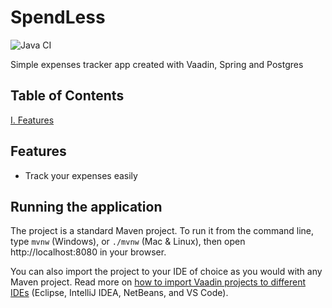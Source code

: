 # SpendLess
![Java CI](https://github.com/KIANSEONG/SpendLess/actions/workflows/maven-ci.yml/badge.svg)

Simple expenses tracker app created with Vaadin, Spring and Postgres

## Table of Contents

[I. Features](#Features) 

## Features

- Track your expenses easily


## Running the application

The project is a standard Maven project. To run it from the command line,
type `mvnw` (Windows), or `./mvnw` (Mac & Linux), then open
http://localhost:8080 in your browser.

You can also import the project to your IDE of choice as you would with any
Maven project. Read more on [how to import Vaadin projects to different IDEs](https://vaadin.com/docs/latest/guide/step-by-step/importing) (Eclipse, IntelliJ IDEA, NetBeans, and VS Code).
